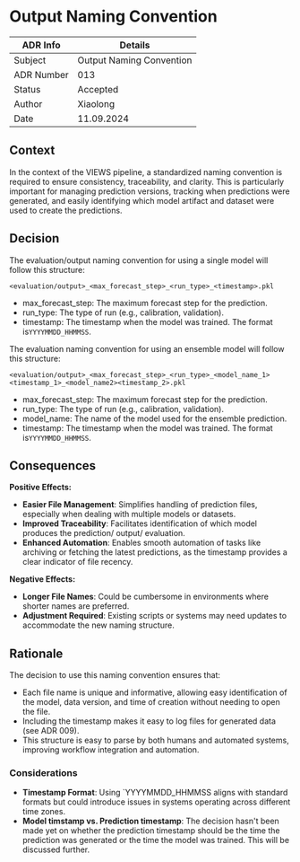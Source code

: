 # Output Naming Convention


| ADR Info            | Details                  |
|---------------------|--------------------------|
| Subject             | Output Naming Convention |
| ADR Number          | 013                      |
| Status              | Accepted                 |
| Author              | Xiaolong                 |
| Date                | 11.09.2024               |

## Context
In the context of the VIEWS pipeline, a standardized naming convention is required to ensure consistency, traceability, and clarity. 
This is particularly important for managing prediction versions, tracking when predictions were generated, and easily identifying which model artifact and dataset were used to create the predictions.


## Decision
The evaluation/output naming convention for using a single model will follow this structure:
```
<evaluation/output>_<max_forecast_step>_<run_type>_<timestamp>.pkl
```
- max_forecast_step: The maximum forecast step for the prediction.
- run_type: The type of run (e.g., calibration, validation).
- timestamp: The timestamp when the model was trained. The format is`YYYYMMDD_HHMMSS`.

The evaluation naming convention for using an ensemble model will follow this structure:
```
<evaluation/output>_<max_forecast_step>_<run_type>_<model_name_1><timestamp_1>_<model_name2><timestamp_2>.pkl
```
- max_forecast_step: The maximum forecast step for the prediction.
- run_type: The type of run (e.g., calibration, validation).
- model_name: The name of the model used for the ensemble prediction.
- timestamp: The timestamp when the model was trained. The format is`YYYYMMDD_HHMMSS`.

## Consequences
**Positive Effects:**

- **Easier File Management**: Simplifies handling of prediction files, especially when dealing with multiple models or datasets.
- **Improved Traceability**: Facilitates identification of which model produces the prediction/ output/ evaluation.
- **Enhanced Automation**: Enables smooth automation of tasks like archiving or fetching the latest predictions, as the timestamp provides a clear indicator of file recency.


**Negative Effects:**
- **Longer File Names**: Could be cumbersome in environments where shorter names are preferred.
- **Adjustment Required**: Existing scripts or systems may need updates to accommodate the new naming structure.

## Rationale
The decision to use this naming convention ensures that:

- Each file name is unique and informative, allowing easy identification of the model, data version, and time of creation without needing to open the file.
- Including the timestamp makes it easy to log files for generated data (see ADR 009).
- This structure is easy to parse by both humans and automated systems, improving workflow integration and automation.

### Considerations
- **Timestamp Format**: Using `YYYYMMDD_HHMMSS aligns with standard formats but could introduce issues in systems operating across different time zones.
- **Model timstamp vs. Prediction timestamp**: The decision hasn't been made yet on whether the prediction timestamp should be the time the prediction was generated or the time the model was trained. This will be discussed further.

